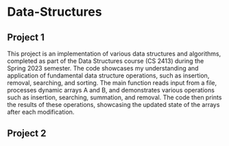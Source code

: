 # Data-Structures

## Project 1
This project is an implementation of various data structures and algorithms, completed as part of the Data Structures course (CS 2413) during the Spring 2023 semester. The code showcases my understanding and application of fundamental data structure operations, such as insertion, removal, searching, and sorting. The main function reads input from a file, processes dynamic arrays A and B, and demonstrates various operations such as insertion, searching, summation, and removal. The code then prints the results of these operations, showcasing the updated state of the arrays after each modification.

## Project 2

